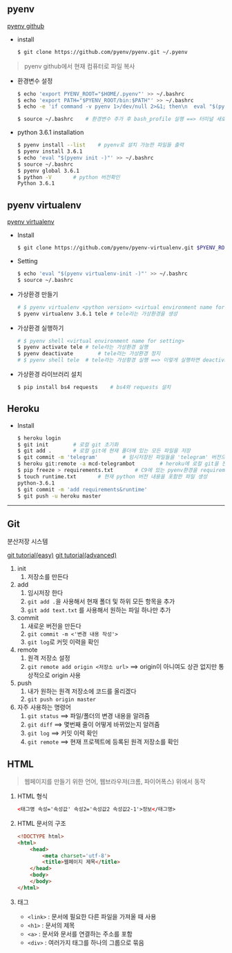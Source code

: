 ## pyenv

[pyenv github](https://github.com/pyenv/pyenv)

- install

  ```bash
  $ git clone https://github.com/pyenv/pyenv.git ~/.pyenv
  ```

> pyenv github에서 현재 컴퓨터로 파일 복사

- 환경변수 설정

  ```bash
  $ echo 'export PYENV_ROOT="$HOME/.pyenv"' >> ~/.bashrc
  $ echo 'export PATH="$PYENV_ROOT/bin:$PATH"' >> ~/.bashrc
  $ echo -e 'if command -v pyenv 1>/dev/null 2>&1; then\n  eval "$(pyenv init -)"\nfi' >> ~/.bashrc
  
  $ source ~/.bashrc	# 환경변수 추가 후 bash_profile 실행 ==> 터미널 새로고침
  ```

- python 3.6.1 installation

  ```bash
  $ pyenv install --list	# pyenv로 설치 가능한 파일들 출력
  $ pyenv install 3.6.1
  $ echo 'eval "$(pyenv init -)"' >> ~/.bashrc
  $ source ~/.bashrc
  $ pyenv global 3.6.1
  $ python -V		# python 버전확인
  Python 3.6.1
  ```





## pyenv virtualenv

[pyenv virtualenv](https://github.com/pyenv/pyenv-virtualenv)

- Install 

  ```bash
  $ git clone https://github.com/pyenv/pyenv-virtualenv.git $PYENV_ROOT/plugins/pyenv-virtualenv
  ```

- Setting

  ```bash
  $ echo 'eval "$(pyenv virtualenv-init -)"' >> ~/.bashrc
  $ source ~/.bashrc
  ```

- 가상환경 만들기

  ```bash
  # $ pyenv virtualenv <python version> <virtual environment name for setting>
  $ pyenv virtualenv 3.6.1 tele	# tele라는 가상환경을 생성
  ```

- 가상환경 실행하기

  ```bash
  # $ pyenv shell <virtual environment name for setting>
  $ pyenv activate tele	# tele라는 가상환경 실행
  $ pyenv deactivate		# tele라는 가상환경 정지
  # $ pyenv shell tele	# tele라는 가상황경 실행 ==> 이렇게 실행하면 deactivate가 안됨
  ```

- 가상환경 라이브러리 설치

  ```bash
  $ pip install bs4 requests	# bs4와 requests 설치
  ```



## Heroku

- Install

  ```bash
  $ heroku login
  $ git init 		# 로컬 git 초기화
  $ git add .		# 로컬 git에 현재 폴더에 있는 모든 파일을 저장
  $ git commit -m 'telegram'		# 임시저장된 파일들을 'telegram' 버전으로 저장
  $ heroku git:remote -a mcd-telegrambot		# heroku에 로컬 git을 전송
  $ pip freeze > requirements.txt		# C9에 있는 pyenv환경을 requirements.txt에 저장
  $ touch runtime.txt		# 현재 python 버전 내용을 포함한 파일 생성
  python-3.6.1
  $ git commit -m 'add requirements&runtime'
  $ git push -u heroku master
  ```





------

## Git 

분산저장 시스템

[git tutorial(easy)](https://backlog.com/git-tutorial/kr/)
[git tutorial(advanced)](https://git-scm.com/)

1. init
   1. 저장소를 만든다
2. add
   1. 임시저장 한다
   2. `git add .`을 사용해서 현재 폴더 및 하위 모든 항목을 추가
   3. `git add text.txt` 를 사용해서 원하는 파일 하나만 추가
3. commit
   1. 새로운 버전을 만든다
   2. `git commit -m <'변경 내용 작성'>`
   3. `git log`로 커밋 이력을 확인
4. remote
   1. 원격 저장소 설정
   2. `git remote add origin <저장소 url>` ==> origin이 아니여도 상관 없지만 통상적으로 origin 사용
5. push
   1. 내가 원하는 원격 저장소에 코드를 올리겠다
   2. `git push origin master`
6. 자주 사용하는 명령어
   1. `git status` ==> 파일/폴더의 변경 내용을 알려줌
   2. `git diff` ==> 몇번째 줄이 어떻게 바뀌었는지 알려줌
   3. `git log` ==> 커밋 이력 확인
   4. `git remote` ==> 현재 프로젝트에 등록된 원격 저장소를 확인



## HTML

> 웹페이지를 만들기 위한 언어, 웹브라우저(크롬, 파이어폭스) 위에서 동작

1. HTML 형식

   ```html
   <태그명 속성='속성값' 속성2='속성값2 속성값2-1'>정보</태그명>
   ```



2. HTML 문서의 구조

   ```html
   <!DOCTYPE html>
   <html>
       <head>
           <meta charset='utf-8'>
           <title>웹페이지 제목</title>
       </head>
       <body>
       </body>
   </html>
   ```

3. 태그
   - `<link>`  : 문서에 필요한 다른 파일을 가져올 때 사용
   - `<h1>` : 문서의 제목
   - `<a>` : 문서와 문서를 연결하는 주소를 포함
   - `<div>` : 여러가지 태그를 하나의 그룹으로 묶음

